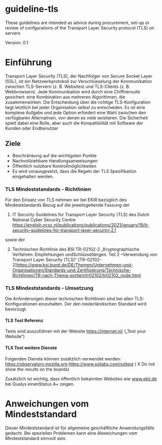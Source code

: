 # guideline-tls
These guidelines are intended as advice during procurement, set-up or review of confgurations of the Transport Layer Security protocol (TLS) on servers

Version: 0.1

# Einführung

Transport Layer Security (TLS), der Nachfolger von Secure Socket Layer (SSL), ist ein Netzwerkprotokoll zur Verschlüsselung der Kommunikation zwischen TLS-Servern (z. B. Websites) und TLS-Clients (z. B. Webbrowsern). Jede Kommunikation wird durch eine Chiffriersuite gesichert: eine Kombination aus mehreren Algorithmen, die zusammenwirken. Die Entscheidung über die richtige TLS-Konfguration liegt letztlich bei jeder Organisation selbst zu entscheiden. Es ist eine komplexe Aufgabe und jede Option erfordert eine Wahl zwischen den verfügbaren Alternativen, von denen es viele existieren. Die Sicherheit spielt dabei eine Rolle, aber auch die Kompatibilität mit Software der Kunden oder Endbenutzer

## Ziele 

- Beschränkung auf die wichtigsten Punkte
- Nachvollziehbare Handlungsanweisungen
- Öffentlich nutzbare Kontrollmöglichkeiten
- Es wird vorausgesetzt, dass die Regeln der TLS Spezifikation eingehalten werden.

### TLS Mindeststandards - Richtlinien

Für den Einsatz von TLS nehmen wir bei EKIR bezüglich des Mindeststandards Bezug auf die jeweilsgeltende Fassung der

1) IT Security Guidelines for Transport Layer Security (TLS) des Dutch National Cyber Security Centre 
https://english.ncsc.nl/publications/publications/2021/january/19/it-security-guidelines-for-transport-layer-security-2.1

sowie der

2) Technischen Richtlinie des BSI TR-02102-2 „Kryptographische Verfahren: Empfehlungen undSchlüssellängen. Teil 2 –Verwendung von Transport Layer Security (TLS)“ [TR-02102-2]https://www.bsi.bund.de/DE/Themen/Unternehmen-und-Organisationen/Standards-und-Zertifizierung/Technische-Richtlinien/TR-nach-Thema-sortiert/tr02102/tr02102_node.html


### TLS Mindeststandards - Umsetzung

Die Anforderungen dieser technischen Richtlinien sind bei allen TLS-Konfigurationen einzuhalten. Der den niederländischen Standard wird bevorzugt.

#### TLS Test Referenz

Tests sind auszuführen mit der Website https://internet.nl/  („Test your Website“)

#### TLS Test weitere Dienste

Folgenden Dienste können zusätzlich verwendet werden:
https://observatory.mozilla.org
https://www.ssllabs.com/ssltest ( X Do not show the results on the boards)

Zusätzlich ist wichtig, dass öffentlich bekannten Websites wie www.ekir.de bei Qualys einenStatus A+ zeigen.

# Anweichungen vom Mindeststandard

Dieser Mindeststandard ist für allgemeine geschäftliche Anwendungsfälle gedacht. Bei speziellen Problemen kann eine Abweichungen vom Mindeststandard sinnvoll sein.
